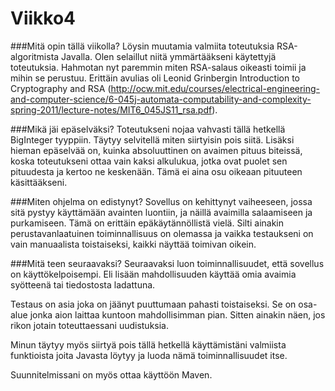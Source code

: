 # Viikko4
###Mitä opin tällä viikolla?
Löysin muutamia valmiita toteutuksia RSA-algoritmista Javalla. Olen selaillut niitä ymmärtääkseni käytettyjä toteutuksia. Hahmotan nyt paremmin miten RSA-salaus oikeasti toimii ja mihin se perustuu. Erittäin avulias oli Leonid Grinbergin Introduction to Cryptography and RSA (http://ocw.mit.edu/courses/electrical-engineering-and-computer-science/6-045j-automata-computability-and-complexity-spring-2011/lecture-notes/MIT6_045JS11_rsa.pdf).

###Mikä jäi epäselväksi?
Toteutukseni nojaa vahvasti tällä hetkellä BigInteger tyyppiin. Täytyy selvitellä miten siirtyisin pois siitä. Lisäksi hieman epäselvää on, kuinka absoluuttinen on avaimen pituus biteissä, koska toteutukseni ottaa vain kaksi alkulukua, jotka ovat puolet sen pituudesta ja kertoo ne keskenään. Tämä ei aina osu oikeaan pituuteen käsittääkseni.

###Miten ohjelma on edistynyt?
Sovellus on kehittynyt vaiheeseen, jossa sitä pystyy käyttämään avainten luontiin, ja näillä avaimilla salaamiseen ja purkamiseen. Tämä on erittäin epäkäytännöllistä vielä. Silti ainakin perustavanlaatuinen toiminnallisuus on olemassa ja vaikka testaukseni on vain manuaalista toistaiseksi, kaikki näyttää toimivan oikein.

###Mitä teen seuraavaksi?
Seuraavaksi luon toiminnallisuudet, että sovellus on käyttökelpoisempi. Eli lisään mahdollisuuden käyttää omia avaimia syötteenä tai tiedostosta ladattuna.

Testaus on asia joka on jäänyt puuttumaan pahasti toistaiseksi. Se on osa-alue jonka aion laittaa kuntoon mahdollisimman pian. Sitten ainakin näen, jos rikon jotain toteuttaessani uudistuksia.

Minun täytyy myös siirtyä pois tällä hetkellä käyttämistäni valmiista funktioista joita Javasta löytyy ja luoda nämä toiminnallisuudet itse.

Suunnitelmissani on myös ottaa käyttöön Maven.
